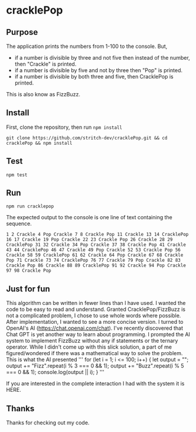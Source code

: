# cracklePop

## Purpose
The application prints the numbers from 1-100 to the console.
But, 
 * if a number is divisible by three and not five then instead of the number, then
"Crackle" is printed.
 * if a number is divisible by five and not by three then "Pop" is printed.
 * if a number is divisible by both three and five, then CracklePop is printed.

 This is also know as FizzBuzz. 


 ## Install
 First, clone the repository, then run `npm install`
 ```
 git clone https://github.com/stritch-dev/cracklePop.git && cd cracklePop && npm install

 ```

 ## Test
 ```
 npm test
 ```

 ## Run
 ```
 npm run cracklepop
 ```
 The expected output to the console is one line of text containing the sequence.

```
1 2 Crackle 4 Pop Crackle 7 8 Crackle Pop 11 Crackle 13 14 CracklePop 16 17 Crackle 19 Pop Crackle 22 23 Crackle Pop 26 Crackle 28 29 CracklePop 31 32 Crackle 34 Pop Crackle 37 38 Crackle Pop 41 Crackle 43 44 CracklePop 46 47 Crackle 49 Pop Crackle 52 53 Crackle Pop 56 Crackle 58 59 CracklePop 61 62 Crackle 64 Pop Crackle 67 68 Crackle Pop 71 Crackle 73 74 CracklePop 76 77 Crackle 79 Pop Crackle 82 83 Crackle Pop 86 Crackle 88 89 CracklePop 91 92 Crackle 94 Pop Crackle 97 98 Crackle Pop
```

  

## Just for fun
This algorithm can be written in fewer lines than I have used. I wanted the code to be easy to read and understand. Granted CracklePop/FizzBuzz is not a complicated problem, I chose to use whole words where possible. After implementation, I wanted to see a more concise version.  I turned to OpenAI's AI (https://chat.openai.com/chat). I've recently discovered that Chat GPT is yet another way to learn about programming. I prompted the AI system to implement FizzBuzz without any if statements or the ternary operator. While I didn't come up with this slick solution, a part of me figured/wondered if there was a mathematical way to solve the problem. This is what the AI presented 
'''
for (let i = 1; i <= 100; i++) {
  let output = "";
  output += "Fizz".repeat(i % 3 === 0 && 1);
  output += "Buzz".repeat(i % 5 === 0 && 1);
  console.log(output || i);
}
'''

If you are interested in the complete interaction I had with the system it is HERE.


## Thanks
Thanks for checking out my code.

